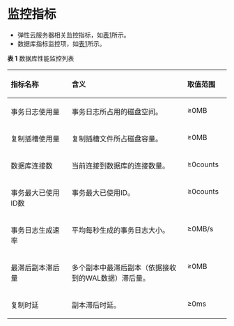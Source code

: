 # 监控指标<a name="TOPIC_0142028205"></a>

-   弹性云服务器相关监控指标，如[表1](支持的监控指标.md#table2501556415126)所示。
-   数据库指标监控项，如[表1](#table1713309394622)所示。

**表 1**  数据库性能监控列表

<a name="table1713309394622"></a>
<table><thead align="left"><tr id="row4051084894640"><th class="cellrowborder" valign="top" width="27.79%" id="mcps1.2.4.1.1"><p id="p6558327694716"><a name="p6558327694716"></a><a name="p6558327694716"></a>指标名称</p>
</th>
<th class="cellrowborder" valign="top" width="52.65%" id="mcps1.2.4.1.2"><p id="p1064513594716"><a name="p1064513594716"></a><a name="p1064513594716"></a>含义</p>
</th>
<th class="cellrowborder" valign="top" width="19.56%" id="mcps1.2.4.1.3"><p id="p5694961594716"><a name="p5694961594716"></a><a name="p5694961594716"></a>取值范围</p>
</th>
</tr>
</thead>
<tbody><tr id="row1636834294622"><td class="cellrowborder" valign="top" width="27.79%" headers="mcps1.2.4.1.1 "><p id="p5076732794622"><a name="p5076732794622"></a><a name="p5076732794622"></a>事务日志使用量</p>
</td>
<td class="cellrowborder" valign="top" width="52.65%" headers="mcps1.2.4.1.2 "><p id="p1851285794622"><a name="p1851285794622"></a><a name="p1851285794622"></a>事务日志所占用的磁盘空间。</p>
</td>
<td class="cellrowborder" valign="top" width="19.56%" headers="mcps1.2.4.1.3 "><p id="p2314647694622"><a name="p2314647694622"></a><a name="p2314647694622"></a>≥0MB</p>
</td>
</tr>
<tr id="row2945631294622"><td class="cellrowborder" valign="top" width="27.79%" headers="mcps1.2.4.1.1 "><p id="p3715105494622"><a name="p3715105494622"></a><a name="p3715105494622"></a>复制插槽使用量</p>
</td>
<td class="cellrowborder" valign="top" width="52.65%" headers="mcps1.2.4.1.2 "><p id="p5644543494622"><a name="p5644543494622"></a><a name="p5644543494622"></a>复制插槽文件所占磁盘容量。</p>
</td>
<td class="cellrowborder" valign="top" width="19.56%" headers="mcps1.2.4.1.3 "><p id="p867740994622"><a name="p867740994622"></a><a name="p867740994622"></a>≥0MB</p>
</td>
</tr>
<tr id="row1759849394622"><td class="cellrowborder" valign="top" width="27.79%" headers="mcps1.2.4.1.1 "><p id="p1619180394622"><a name="p1619180394622"></a><a name="p1619180394622"></a>数据库连接数</p>
</td>
<td class="cellrowborder" valign="top" width="52.65%" headers="mcps1.2.4.1.2 "><p id="p3646763394622"><a name="p3646763394622"></a><a name="p3646763394622"></a>当前连接到数据库的连接数量。</p>
</td>
<td class="cellrowborder" valign="top" width="19.56%" headers="mcps1.2.4.1.3 "><p id="p108829694622"><a name="p108829694622"></a><a name="p108829694622"></a>≥0counts</p>
</td>
</tr>
<tr id="row5517056694622"><td class="cellrowborder" valign="top" width="27.79%" headers="mcps1.2.4.1.1 "><p id="p3963083794622"><a name="p3963083794622"></a><a name="p3963083794622"></a>事务最大已使用ID数</p>
</td>
<td class="cellrowborder" valign="top" width="52.65%" headers="mcps1.2.4.1.2 "><p id="p5598121794622"><a name="p5598121794622"></a><a name="p5598121794622"></a>事务最大已使用ID。</p>
</td>
<td class="cellrowborder" valign="top" width="19.56%" headers="mcps1.2.4.1.3 "><p id="p3818468994622"><a name="p3818468994622"></a><a name="p3818468994622"></a>≥0counts</p>
</td>
</tr>
<tr id="row5356870094622"><td class="cellrowborder" valign="top" width="27.79%" headers="mcps1.2.4.1.1 "><p id="p4409743094622"><a name="p4409743094622"></a><a name="p4409743094622"></a>事务日志生成速率</p>
</td>
<td class="cellrowborder" valign="top" width="52.65%" headers="mcps1.2.4.1.2 "><p id="p1512209794622"><a name="p1512209794622"></a><a name="p1512209794622"></a>平均每秒生成的事务日志大小。</p>
</td>
<td class="cellrowborder" valign="top" width="19.56%" headers="mcps1.2.4.1.3 "><p id="p1693035794622"><a name="p1693035794622"></a><a name="p1693035794622"></a>≥0MB/s</p>
</td>
</tr>
<tr id="row6130817694622"><td class="cellrowborder" valign="top" width="27.79%" headers="mcps1.2.4.1.1 "><p id="p6701523294622"><a name="p6701523294622"></a><a name="p6701523294622"></a>最滞后副本滞后量</p>
</td>
<td class="cellrowborder" valign="top" width="52.65%" headers="mcps1.2.4.1.2 "><p id="p5952469294622"><a name="p5952469294622"></a><a name="p5952469294622"></a>多个副本中最滞后副本（依据接收到的WAL数据）滞后量。</p>
</td>
<td class="cellrowborder" valign="top" width="19.56%" headers="mcps1.2.4.1.3 "><p id="p5677074194622"><a name="p5677074194622"></a><a name="p5677074194622"></a>≥0MB</p>
</td>
</tr>
<tr id="row4681001194622"><td class="cellrowborder" valign="top" width="27.79%" headers="mcps1.2.4.1.1 "><p id="p3351458694622"><a name="p3351458694622"></a><a name="p3351458694622"></a>复制时延</p>
</td>
<td class="cellrowborder" valign="top" width="52.65%" headers="mcps1.2.4.1.2 "><p id="p3032697894622"><a name="p3032697894622"></a><a name="p3032697894622"></a>副本滞后时延。</p>
</td>
<td class="cellrowborder" valign="top" width="19.56%" headers="mcps1.2.4.1.3 "><p id="p4056613894622"><a name="p4056613894622"></a><a name="p4056613894622"></a>≥0ms</p>
</td>
</tr>
</tbody>
</table>

